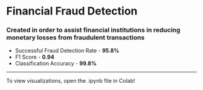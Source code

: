 # Financial Fraud Detection
### Created in order to assist financial institutions in reducing monetary losses from fraudulent transactions
* Successful Fraud Detection Rate - **95.8%**
* F1 Score - **0.94**
* Classification Accuracy - **99.8%**
- - - -
To view visualizations, open the .ipynb file in Colab!
